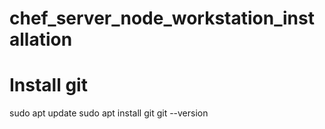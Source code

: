 # chef_server_node_workstation_installation
# Install git
sudo apt update
sudo apt install git
git --version
